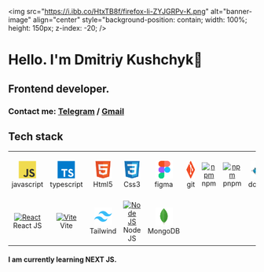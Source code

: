 <img src="https://i.ibb.co/HtxTB8f/firefox-li-ZYJGRPv-K.png" alt="banner-image" align="center" style="background-position: contain; width: 100%; height: 150px; z-index: -20; />
   
<h1>Hello. I'm Dmitriy Kushchyk👋</h1>
<h2>Frontend developer.</h2>
<h3>Contact me: 
  <a href="https://t.me/Kudmi">Telegram<a/> / 
  <a href="mailto:dimarull00@gmail.com">Gmail<a/>
</h3>
<h2 align="left" id="kudmi-stack">Tech stack</h2>

<table width='100%'>
  <tr>
    <td align="center" width="110" height="90">
      <a href="#kudmi-stack">
        <img src="https://raw.githubusercontent.com/devicons/devicon/1119b9f84c0290e0f0b38982099a2bd027a48bf1/icons/javascript/javascript-original.svg" width="36" height="36" alt="javascript" />
      </a>
      <br/>javascript
    </td>
    <td align="center" width="110" height="90">
      <a href="#kudmi-stack">
        <img src="https://raw.githubusercontent.com/devicons/devicon/1119b9f84c0290e0f0b38982099a2bd027a48bf1/icons/typescript/typescript-original.svg" width="36" height="36" alt="typescript" />
      </a>
      <br/>typescript
    </td>
        <td align="center" width="110" height="90">
      <a href="#kudmi-stack">
        <img src="https://github.com/devicons/devicon/blob/master/icons/html5/html5-original.svg" width="36" height="36" alt="Html5" />
      </a>
      <br/>Html5
    </td>
         <td align="center" width="110" height="90"> 
      <a href="#kudmi-stack" >
        <img src="https://github.com/devicons/devicon/blob/master/icons/css3/css3-original.svg" width="36" height="36" alt="css3" />
      </a>
      <br/>Css3
    </td>
    <td align="center" width="110" height="90">
      <a href="#kudmi-stack" >
        <img src="https://raw.githubusercontent.com/devicons/devicon/1119b9f84c0290e0f0b38982099a2bd027a48bf1/icons/figma/figma-original.svg" width="36" height="36" alt="figma" />
      </a>
      <br/>figma
    </td>
    <td align="center" width="110" height="90">
      <a href="#kudmi-stack">
        <img src="https://raw.githubusercontent.com/devicons/devicon/1119b9f84c0290e0f0b38982099a2bd027a48bf1/icons/git/git-original.svg" width="36" height="36" alt="git" />
      </a>
      <br/>git
    </td>
    <td align="center" width="110" height="90"> 
      <a href="#kudmi-stack">
        <img src="https://api.iconify.design/devicon:npm-wordmark.svg" width="36" height="36" alt="npm" />
      </a>
      <br/>npm
    </td>
    <td align="center" width="110" height="90"> 
      <a href="#kudmi-stack">
        <img src="https://api.iconify.design/vscode-icons:file-type-pnpm.svg" width="36" height="36" alt="npm" />
      </a>
      <br/>pnpm
    </td>
    <td align="center" width="110" height="90"> 
      <a href="#kudmi-stack" >
        <img src="https://github.com/devicons/devicon/blob/master/icons/docker/docker-original.svg" width="36" height="36" alt="docker" />
      </a>
      <br/>docker
    </td>
  </tr>
  <tr>
    <td align="center" width="110" height="90">
      <a href="#kudmi-stack">
        <img src="https://brandlogos.net/wp-content/uploads/2020/09/react-logo.png" width="36" height="36" alt="React" />
      </a>
      <br>React JS
    </td>
    <td align="center" width="110" height="90"> 
      <a href="#kudmi-stack" >
        <img src="https://vitejs.dev/logo.svg" width="36" height="36" alt="Vite" />
      </a>
      <br>Vite
    </td>
    <td align="center" width="110" height="90">
      <a href="#kudmi-stack">
        <img src="https://github.com/devicons/devicon/blob/master/icons/tailwindcss/tailwindcss-plain.svg" width="36" height="36" alt="Tailwind" />
      </a>
      <br>Tailwind
    </td>
    <td align="center" width="110" height="90"> 
      <a href="#kudmi-stack" >
        <img src="https://brandeps.com/icon-download/N/Nodejs-icon-vector-02.svg" width="36" height="36" alt="Node JS" />
      </a>
      <br>Node JS
    </td>
    <td align="center" width="110" height="90">
      <a href="#kudmi-stack" >
        <img src="https://github.com/devicons/devicon/blob/master/icons/mongodb/mongodb-original.svg" width="36" height="36" alt="Mongo DB" />
      </a>
      <br>MongoDB
    </td>
  </tr>
</table>
<h4>I am currently learning NEXT JS.</h4>
